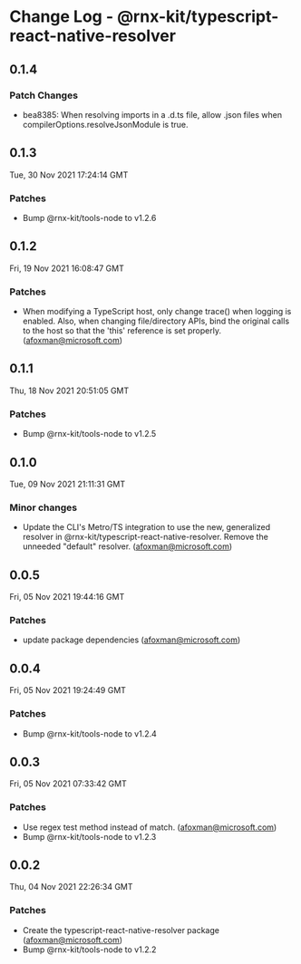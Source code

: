 # Change Log - @rnx-kit/typescript-react-native-resolver

## 0.1.4

### Patch Changes

- bea8385: When resolving imports in a .d.ts file, allow .json files when compilerOptions.resolveJsonModule is true.

## 0.1.3

Tue, 30 Nov 2021 17:24:14 GMT

### Patches

- Bump @rnx-kit/tools-node to v1.2.6

## 0.1.2

Fri, 19 Nov 2021 16:08:47 GMT

### Patches

- When modifying a TypeScript host, only change trace() when logging is enabled. Also, when changing file/directory APIs, bind the original calls to the host so that the 'this' reference is set properly. (afoxman@microsoft.com)

## 0.1.1

Thu, 18 Nov 2021 20:51:05 GMT

### Patches

- Bump @rnx-kit/tools-node to v1.2.5

## 0.1.0

Tue, 09 Nov 2021 21:11:31 GMT

### Minor changes

- Update the CLI's Metro/TS integration to use the new, generalized resolver in @rnx-kit/typescript-react-native-resolver. Remove the unneeded "default" resolver. (afoxman@microsoft.com)

## 0.0.5

Fri, 05 Nov 2021 19:44:16 GMT

### Patches

- update package dependencies (afoxman@microsoft.com)

## 0.0.4

Fri, 05 Nov 2021 19:24:49 GMT

### Patches

- Bump @rnx-kit/tools-node to v1.2.4

## 0.0.3

Fri, 05 Nov 2021 07:33:42 GMT

### Patches

- Use regex test method instead of match. (afoxman@microsoft.com)
- Bump @rnx-kit/tools-node to v1.2.3

## 0.0.2

Thu, 04 Nov 2021 22:26:34 GMT

### Patches

- Create the typescript-react-native-resolver package (afoxman@microsoft.com)
- Bump @rnx-kit/tools-node to v1.2.2
